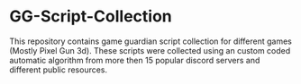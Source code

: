 # GG-Script-Collection

This repository contains game guardian script collection for different games (Mostly Pixel Gun 3d). These scripts were collected using an custom coded automatic algorithm from more then 15 popular discord servers and different public resources.
